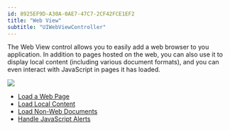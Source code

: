 ```yaml
---
id: 8925EF9D-A30A-0AE7-47C7-2CF42FCE1EF2
title: "Web View"
subtitle: "UIWebViewController"
---
```


The Web View control allows you to easily add a web browser to you
application. In addition to pages hosted on the web, you can also use it to
display local content (including various document formats), and you can even
interact with JavaScript in pages it has loaded.

 [ ![](Images/WebView_1.png)](Images/WebView_1.png)

- [Load a Web Page](/recipes/ios/content_controls/web_view/load_a_web_page)
- [Load Local Content](/recipes/ios/content_controls/web_view/load_local_content)
- [Load Non-Web Documents](/recipes/ios/content_controls/web_view/load_non-web_documents)
- [Handle JavaScript Alerts](handle_javascript_alerts/)

